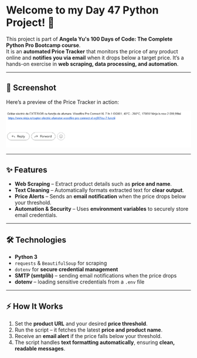 # Welcome to my **Day 47 Python Project!** 🚀  

This project is part of **Angela Yu's 100 Days of Code: The Complete Python Pro Bootcamp course**.  
It is an **automated Price Tracker** that monitors the price of any product online and **notifies you via email** when it drops below a target price.  It’s a hands-on exercise in **web scraping, data processing, and automation**.  

---

## 📸 Screenshot

Here’s a preview of the Price Tracker in action:  

![Price Tracker Screenshot](screenshot.png)  

---

## ✨ Features

- **Web Scraping** – Extract product details such as **price and name**.  
- **Text Cleaning** – Automatically formats extracted text for **clear output**.  
- **Price Alerts** – Sends an **email notification** when the price drops below your threshold.  
- **Automation & Security** – Uses **environment variables** to securely store email credentials.  

---

## 🛠️ Technologies

- **Python 3**  
- `requests` & `BeautifulSoup` for scraping  
- `dotenv` for **secure credential management**
- **SMTP (smtplib)** – sending email notifications when the price drops
- **dotenv** – loading sensitive credentials from a `.env` file

---

## ⚡ How It Works

1. Set the **product URL** and your desired **price threshold**.  
2. Run the script – it fetches the latest **price and product name**.  
3. Receive an **email alert** if the price falls below your threshold.  
4. The script handles **text formatting automatically**, ensuring **clean, readable messages**. 

